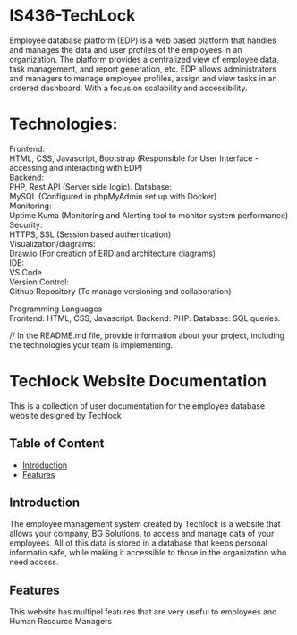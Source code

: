 # IS436-TechLock

Employee database platform (EDP) is a web based platform that handles and manages the data and user profiles of the employees in an organization. The platform provides a centralized view of employee data, task management, and report generation, etc. EDP allows administrators and managers to manage employee profiles, assign and view tasks in an ordered dashboard. With a focus on scalability and accessibility. 

# Technologies:
Frontend:   
HTML, CSS, Javascript, Bootstrap
(Responsible for User Interface - accessing and interacting with EDP)  
Backend:   
PHP, Rest API
(Server side logic). 
Database:  
MySQL
(Configured in phpMyAdmin set up with Docker)  
Monitoring:  
Uptime Kuma
(Monitoring and Alerting tool to monitor system performance)  
Security:   
HTTPS, SSL
(Session based authentication)  
Visualization/diagrams:   
Draw.io 
(For creation of ERD and architecture diagrams)  
IDE:  
	VS Code   
Version Control:   
Github Repository
(To manage versioning and collaboration)  

Programming Languages  
Frontend: HTML, CSS, Javascript. Backend: PHP. Database: SQL queries.




// In the README.md file, provide information about your project, including the technologies your team is implementing.

# Techlock Website Documentation 

This is a collection of user documentation for the employee database website designed by Techlock

## Table of Content

* [Introduction](#introduction)
* [Features](#features)




## Introduction

The employee management system created by Techlock is a website that allows your company, BG Solutions, to access and manage data of your employees. All of this data is stored in a database that keeps personal informatio safe, while making it accessible to those in the organization who need access. 


## Features

This website has multipel features that are very useful to employees and Human Resource Managers

